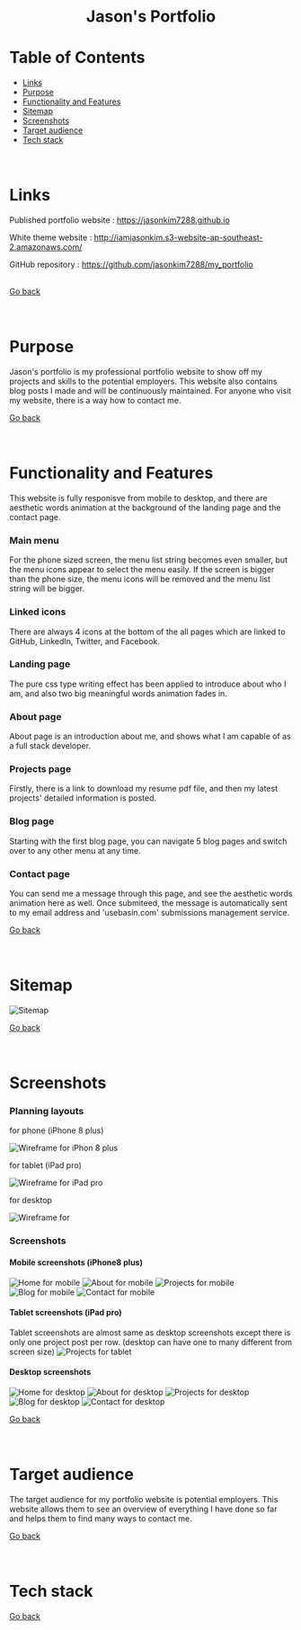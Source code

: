 <h1 align="center"> Jason's Portfolio
</h1>

# Table of Contents

* [Links](#Links)
* [Purpose](#Purpose)
* [Functionality and Features](#Functionality-and-Features)
* [Sitemap](#Sitemap)
* [Screenshots](#Screenshots)
* [Target audience](#Target-audience)
* [Tech stack](#Tech-stack)
<br /><br /><br />

# Links

Published portfolio website : https://jasonkim7288.github.io

White theme website : http://iamjasonkim.s3-website-ap-southeast-2.amazonaws.com/

GitHub repository :  https://github.com/jasonkim7288/my_portfolio<br /><br />

[Go back](#table-of-contents)<br /><br /><br />

# Purpose

Jason's portfolio is my professional portfolio website to show off my projects and skills to the potential employers. This website also contains blog posts I made and will be continuously maintained. For anyone who visit my website, there is a way how to contact me.<br />

[Go back](#table-of-contents)<br /><br /><br />

# Functionality and Features

This website is fully responisve from mobile to desktop, and there are aesthetic words animation at the background of the landing page and the contact page. <br /> 

### Main menu

For the phone sized screen, the menu list string becomes even smaller, but the menu icons appear to select the menu easily. If the screen is bigger than the phone size, the menu icons will be removed and the menu list string will be bigger.

### Linked icons

There are always 4 icons at the bottom of the all pages which are linked to GitHub, LinkedIn, Twitter, and Facebook.

### Landing page

The pure css type writing effect has been applied to introduce about who I am, and also two big meaningful words animation fades in.

### About page

About page is an introduction about me, and shows what I am capable of as a full stack developer.

### Projects page

Firstly, there is a link to download my resume pdf file, and then my latest projects' detailed information is posted.

### Blog page

Starting with the first blog page, you can navigate 5 blog pages and switch over to any other menu at any time.

### Contact page

You can send me a message through this page, and see the aesthetic words animation here as well. Once submiteed, the message is automatically sent to my email address and 'usebasin.com' submissions management service.

[Go back](#table-of-contents)<br /><br /><br />

# Sitemap

![Sitemap](docs/sitemap.png)

[Go back](#table-of-contents)<br /><br /><br />

# Screenshots
### Planning layouts
for phone (iPhone 8 plus)

![Wireframe for iPhon 8 plus](docs/Figma_iPhone8_plus.png)

for tablet (iPad pro)

![Wireframe for iPad pro](docs/Figma_iPad_pro.png)

for desktop

![Wireframe for](docs/Figma_MacBookAir.png)

### Screenshots

#### Mobile screenshots (iPhone8 plus)

![Home for mobile](/docs/screenshot_mobile_index.png)
![About for mobile](/docs/screenshot_mobile_about.png)
![Projects for mobile](/docs/screenshot_mobile_projects.png)
![Blog for mobile](/docs/screenshot_mobile_blog.png)
![Contact for mobile](/docs/screenshot_mobile_contact.png)

#### Tablet screenshots (iPad pro)

Tablet screenshots are almost same as desktop screenshots except there is only one project post per row. (desktop can have one to many different from screen size)
![Projects for tablet](/docs/screenshot_tablet_projects.png)

#### Desktop screenshots

![Home for desktop](/docs/screenshot_desktop_index.png)
![About for desktop](/docs/screenshot_desktop_about.png)
![Projects for desktop](/docs/screenshot_desktop_projects.png)
![Blog for desktop](/docs/screenshot_desktop_blog.png)
![Contact for desktop](/docs/screenshot_desktop_contact.png)



[Go back](#table-of-contents)<br /><br /><br />

# Target audience

The target audience for my portfolio website is potential employers. This website allows them to see an overview of everything I have done so far and helps them to find many ways to contact me.

[Go back](#table-of-contents)<br /><br /><br />

# Tech stack



[Go back](#table-of-contents)<br /><br /><br />

